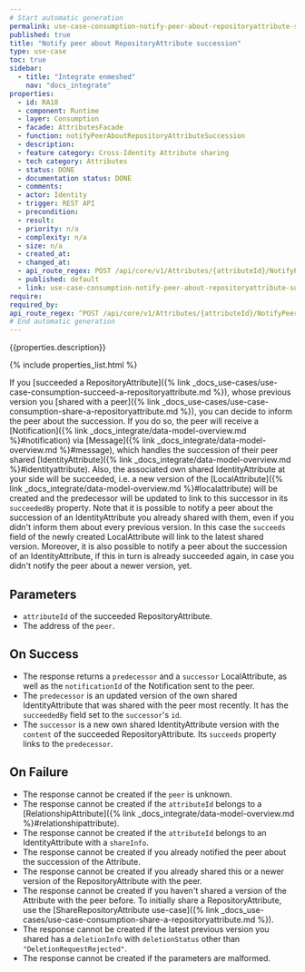 ```yaml
---
# Start automatic generation
permalink: use-case-consumption-notify-peer-about-repositoryattribute-succession
published: true
title: "Notify peer about RepositoryAttribute succession"
type: use-case
toc: true
sidebar:
  - title: "Integrate enmeshed"
    nav: "docs_integrate"
properties:
  - id: RA18
  - component: Runtime
  - layer: Consumption
  - facade: AttributesFacade
  - function: notifyPeerAboutRepositoryAttributeSuccession
  - description:
  - feature category: Cross-Identity Attribute sharing
  - tech category: Attributes
  - status: DONE
  - documentation status: DONE
  - comments:
  - actor: Identity
  - trigger: REST API
  - precondition:
  - result:
  - priority: n/a
  - complexity: n/a
  - size: n/a
  - created_at:
  - changed_at:
  - api_route_regex: POST /api/core/v1/Attributes/{attributeId}/NotifyPeer
  - published: default
  - link: use-case-consumption-notify-peer-about-repositoryattribute-succession
require:
required_by:
api_route_regex: ^POST /api/core/v1/Attributes/{attributeId}/NotifyPeer$
# End automatic generation
---
```


{{properties.description}}

{% include properties_list.html %}

If you [succeeded a RepositoryAttribute]({% link _docs_use-cases/use-case-consumption-succeed-a-repositoryattribute.md %}), whose previous version you [shared with a peer]({% link _docs_use-cases/use-case-consumption-share-a-repositoryattribute.md %}), you can decide to inform the peer about the succession.
If you do so, the peer will receive a [Notification]({% link _docs_integrate/data-model-overview.md %}#notification) via [Message]({% link _docs_integrate/data-model-overview.md %}#message), which handles the succession of their peer shared [IdentityAttribute]({% link _docs_integrate/data-model-overview.md %}#identityattribute).
Also, the associated own shared IdentityAttribute at your side will be succeeded, i.e. a new version of the [LocalAttribute]({% link _docs_integrate/data-model-overview.md %}#localattribute) will be created and the predecessor will be updated to link to this successor in its `succeededBy` property.
Note that it is possible to notify a peer about the succession of an IdentityAttribute you already shared with them, even if you didn't inform them about every previous version.
In this case the `succeeds` field of the newly created LocalAttribute will link to the latest shared version.
Moreover, it is also possible to notify a peer about the succession of an IdentityAttribute, if this in turn is already succeeded again, in case you didn't notify the peer about a newer version, yet.

## Parameters

- `attributeId` of the succeeded RepositoryAttribute.
- The address of the `peer`.

## On Success

- The response returns a `predecessor` and a `successor` LocalAttribute, as well as the `notificationId` of the Notification sent to the peer.
- The `predecessor` is an updated version of the own shared IdentityAttribute that was shared with the peer most recently. It has the `succeededBy` field set to the `successor`'s `id`.
- The `successor` is a new own shared IdentityAttribute version with the `content` of the succeeded RepositoryAttribute. Its `succeeds` property links to the `predecessor`.

## On Failure

- The response cannot be created if the `peer` is unknown.
- The response cannot be created if the `attributeId` belongs to a [RelationshipAttribute]({% link _docs_integrate/data-model-overview.md %}#relationshipattribute).
- The response cannot be created if the `attributeId` belongs to an IdentityAttribute with a `shareInfo`.
- The response cannot be created if you already notified the peer about the succession of the Attribute.
- The response cannot be created if you already shared this or a newer version of the RepositoryAttribute with the peer.
- The response cannot be created if you haven't shared a version of the Attribute with the peer before. To initially share a RepositoryAttribute, use the [ShareRepositoryAttribute use-case]({% link _docs_use-cases/use-case-consumption-share-a-repositoryattribute.md %}).
- The response cannot be created if the latest previous version you shared has a `deletionInfo` with `deletionStatus` other than `"DeletionRequestRejected"`.
- The response cannot be created if the parameters are malformed.
